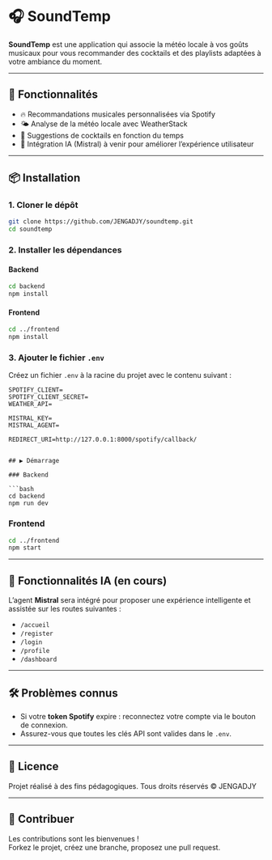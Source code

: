 # 🎧 SoundTemp

**SoundTemp** est une application qui associe la météo locale à vos goûts musicaux pour vous recommander des cocktails et des playlists adaptées à votre ambiance du moment.

---

## 🚀 Fonctionnalités

- 🔥 Recommandations musicales personnalisées via Spotify
- 🌤️ Analyse de la météo locale avec WeatherStack
- 🍹 Suggestions de cocktails en fonction du temps
- 🤖 Intégration IA (Mistral) à venir pour améliorer l’expérience utilisateur

---

## 📦 Installation

### 1. Cloner le dépôt

```bash
git clone https://github.com/JENGADJY/soundtemp.git
cd soundtemp
```

### 2. Installer les dépendances

#### Backend

```bash
cd backend
npm install
```

#### Frontend

```bash
cd ../frontend
npm install
```

### 3. Ajouter le fichier `.env`

Créez un fichier `.env` à la racine du projet avec le contenu suivant :

```env
SPOTIFY_CLIENT=
SPOTIFY_CLIENT_SECRET=
WEATHER_API=

MISTRAL_KEY=
MISTRAL_AGENT=

REDIRECT_URI=http://127.0.0.1:8000/spotify/callback/


## ▶️ Démarrage

### Backend

```bash
cd backend
npm run dev
```

### Frontend

```bash
cd ../frontend
npm start
```

---

## 🧠 Fonctionnalités IA (en cours)

L’agent **Mistral** sera intégré pour proposer une expérience intelligente et assistée sur les routes suivantes :

- `/accueil`
- `/register`
- `/login`
- `/profile`
- `/dashboard`

---

## 🛠️ Problèmes connus

- Si votre **token Spotify** expire : reconnectez votre compte via le bouton de connexion.
- Assurez-vous que toutes les clés API sont valides dans le `.env`.

---

## 📄 Licence

Projet réalisé à des fins pédagogiques. Tous droits réservés © JENGADJY

---

## 🤝 Contribuer

Les contributions sont les bienvenues !  
Forkez le projet, créez une branche, proposez une pull request.